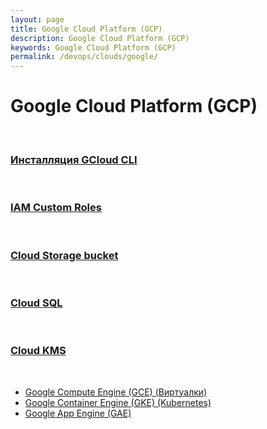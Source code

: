 ```yaml
---
layout: page
title: Google Cloud Platform (GCP)
description: Google Cloud Platform (GCP)
keywords: Google Cloud Platform (GCP)
permalink: /devops/clouds/google/
---
```


# Google Cloud Platform (GCP)

<br/>

### [Инсталляция GCloud CLI](/devops/clouds/google/gcloud-cli/)

<br/>

### [IAM Custom Roles](/devops/clouds/google/iam-custom-roles/)

<br/>

### [Cloud Storage bucket](/devops/clouds/google/cloud-storage-bucket/)

<br/>

### [Cloud SQL](/devops/clouds/google/cloud-sql/)

<br/>

### [Cloud KMS](/devops/clouds/google/cloud-kms/)

<br/>

-   <a href="/devops/clouds/google/gce/">Google Compute Engine (GCE) (Виртуалки)</a>
-   <a href="/devops/clouds/google/gke/">Google Container Engine (GKE) (Kubernetes)</a>
-   <a href="/devops/clouds/google/gae/">Google App Engine (GAE)</a>
